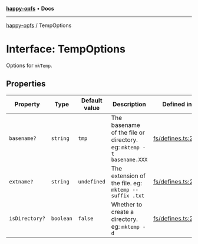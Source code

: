 [**happy-opfs**](../README.md) • **Docs**

***

[happy-opfs](../README.md) / TempOptions

# Interface: TempOptions

Options for `mkTemp`.

## Properties

| Property | Type | Default value | Description | Defined in |
| ------ | ------ | ------ | ------ | ------ |
| `basename?` | `string` | `tmp` | The basename of the file or directory. eg: `mktemp -t basename.XXX` | [fs/defines.ts:247](https://github.com/JiangJie/happy-opfs/blob/41bfb9280ee562c4a8708809308f96d116edb112/src/fs/defines.ts#L247) |
| `extname?` | `string` | `undefined` | The extension of the file. eg: `mktemp --suffix .txt` | [fs/defines.ts:253](https://github.com/JiangJie/happy-opfs/blob/41bfb9280ee562c4a8708809308f96d116edb112/src/fs/defines.ts#L253) |
| `isDirectory?` | `boolean` | `false` | Whether to create a directory. eg: `mktemp -d` | [fs/defines.ts:240](https://github.com/JiangJie/happy-opfs/blob/41bfb9280ee562c4a8708809308f96d116edb112/src/fs/defines.ts#L240) |
